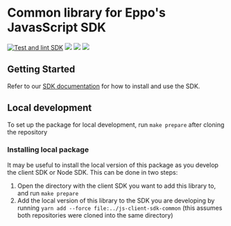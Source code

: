 # Common library for Eppo's JavasScript SDK
[![Test and lint SDK](https://github.com/Eppo-exp/js-sdk-common/actions/workflows/lint-test-sdk.yml/badge.svg)](https://github.com/Eppo-exp/js-sdk-common/actions/workflows/lint-test-sdk.yml)
[![](https://img.shields.io/npm/v/@eppo/js-client-sdk-common)](https://www.npmjs.com/package/@eppo/js-client-sdk-common)
[![](https://img.shields.io/static/v1?label=GitHub+Pages&message=API+reference&color=00add8)](https://eppo-exp.github.io/js-client-sdk/js-client-sdk-common.html)
[![](https://data.jsdelivr.com/v1/package/npm/@eppo/js-client-sdk-common/badge)](https://www.jsdelivr.com/package/npm/@eppo/js-client-sdk-common)

## Getting Started

Refer to our [SDK documentation](https://docs.geteppo.com/sdks/client-sdks/javascript) for how to install and use the SDK.

## Local development

To set up the package for local development, run `make prepare` after cloning the repository

### Installing local package

It may be useful to install the local version of this package as you develop the client SDK or Node SDK.
This can be done in two steps:
1. Open the directory with the client SDK you want to add this library to, and run `make prepare`
2. Add the local version of this library to the SDK you are developing by running `yarn add --force file:../js-client-sdk-common` (this assumes both repositories were cloned into the same directory)
